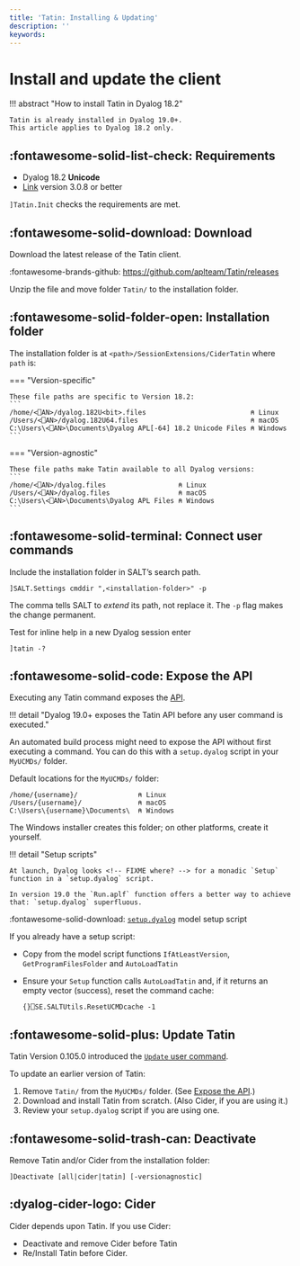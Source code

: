```yaml
---
title: 'Tatin: Installing & Updating'
description: ''
keywords: 
---
```

# Install and update the client


!!! abstract "How to install Tatin in Dyalog 18.2"

    Tatin is already installed in Dyalog 19.0+.
    This article applies to Dyalog 18.2 only.


## :fontawesome-solid-list-check: Requirements

* Dyalog 18.2 **Unicode**
* [Link](https://dyalog.github.io/link/4.0/) version 3.0.8 or better

`]Tatin.Init` checks the requirements are met.


## :fontawesome-solid-download: Download

Download the latest release of the Tatin client.

:fontawesome-brands-github:
<https://github.com/aplteam/Tatin/releases>

Unzip the file and move folder `Tatin/` to the installation folder.


## :fontawesome-solid-folder-open: Installation folder

The installation folder is at `<path>/SessionExtensions/CiderTatin`
where `path` is:


=== "Version-specific"

    These file paths are specific to Version 18.2:
    ```
    /home/<⎕AN>/dyalog.182U<bit>.files                          ⍝ Linux
    /Users/<⎕AN>/dyalog.182U64.files                            ⍝ macOS
    C:\Users\<⎕AN>\Documents\Dyalog APL[-64] 18.2 Unicode Files ⍝ Windows
    ```

=== "Version-agnostic"

    These file paths make Tatin available to all Dyalog versions:
    ```
    /home/<⎕AN>/dyalog.files                  ⍝ Linux
    /Users/<⎕AN>/dyalog.files                 ⍝ macOS
    C:\Users\<⎕AN>\Documents\Dyalog APL Files ⍝ Windows
    ```


## :fontawesome-solid-terminal: Connect user commands

Include the installation folder in SALT’s search path.

    ]SALT.Settings cmddir ",<installation-folder>" -p

The comma tells SALT to _extend_ its path, not replace it.
The `-p` flag makes the change permanent.

Test for inline help in a new Dyalog session enter

    ]tatin -?


## :fontawesome-solid-code: Expose the API

Executing any Tatin command exposes the [API](api.md).

!!! detail "Dyalog 19.0+ exposes the Tatin API before any user command is executed."

An automated build process might need to expose the API 
without first executing a command.
You can do this with a `setup.dyalog` script in your `MyUCMDs/` folder.

Default locations for the  `MyUCMDs/` folder:

    /home/{username}/               ⍝ Linux
    /Users/{username}/              ⍝ macOS
    C:\Users\{username}\Documents\  ⍝ Windows

The Windows installer creates this folder;
on other platforms, create it yourself.


!!! detail "Setup scripts"

    At launch, Dyalog looks <!-- FIXME where? --> for a monadic `Setup` function in a `setup.dyalog` script.

    In version 19.0 the `Run.aplf` function offers a better way to achieve that: `setup.dyalog` superfluous.

:fontawesome-solid-download:
[`setup.dyalog`](assets/setup.dyalog) model setup script

If you already have a setup script:

-   Copy from the model script functions `IfAtLeastVersion`, `GetProgramFilesFolder` and `AutoLoadTatin`
-   Ensure your `Setup` function calls `AutoLoadTatin` and, if it returns an empty vector (success), reset the command cache:

        {}⎕SE.SALTUtils.ResetUCMDcache -1


## :fontawesome-solid-plus: Update Tatin

Tatin Version 0.105.0 introduced the [`Update` user command](user-commands.md#update).

To update an earlier version of Tatin:

1.  Remove `Tatin/` from the `MyUCMDs/` folder. (See [Expose the API](#expose-the-api).)
2.  Download and install Tatin from scratch. (Also Cider, if you are using it.)
3.  Review your `setup.dyalog` script if you are using one.


## :fontawesome-solid-trash-can: Deactivate

Remove Tatin and/or Cider from the installation folder:

    ]Deactivate [all|cider|tatin] [-versionagnostic]


## :dyalog-cider-logo: Cider

Cider depends upon Tatin. If you use Cider:

-   Deactivate and remove Cider before Tatin
-   Re/Install Tatin before Cider.


